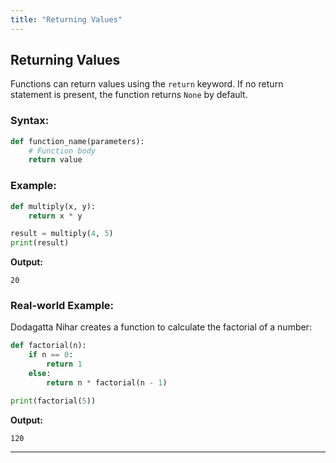 ```yaml
---
title: "Returning Values"
---
```


## Returning Values

Functions can return values using the `return` keyword. If no return statement is present, the function returns `None` by default.

### Syntax:
```python
def function_name(parameters):
    # Function body
    return value
```

### Example:
```python
def multiply(x, y):
    return x * y

result = multiply(4, 5)
print(result)
```

**Output:**
```
20
```

### Real-world Example:
Dodagatta Nihar creates a function to calculate the factorial of a number:
```python
def factorial(n):
    if n == 0:
        return 1
    else:
        return n * factorial(n - 1)

print(factorial(5))
```

**Output:**
```
120
```

---